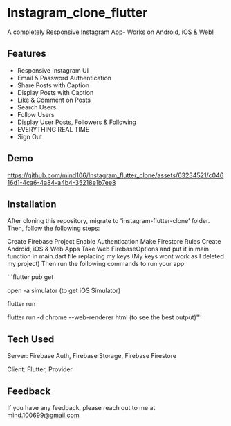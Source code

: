 # Instagram_clone_flutter

A completely Responsive Instagram App- Works on Android, iOS & Web!

## Features

 - Responsive Instagram UI
 - Email & Password Authentication
 - Share Posts with Caption
 - Display Posts with Caption
 - Like & Comment on Posts
 - Search Users
 - Follow Users
 - Display User Posts, Followers & Following
 - EVERYTHING REAL TIME
 - Sign Out

## Demo
https://github.com/mind106/Instagram_flutter_clone/assets/63234521/c04616d1-4ca6-4a84-a4b4-35218e1b7ee8


## Installation
After cloning this repository, migrate to  'instagram-flutter-clone'  folder. Then, follow the following steps:

Create Firebase Project
Enable Authentication
Make Firestore Rules
Create Android, iOS & Web Apps
Take Web FirebaseOptions and put it in main function in main.dart file replacing my keys (My keys wont work as I deleted my project) Then run the following commands to run your app:


'''flutter pub get
   
open -a simulator (to get iOS Simulator)
   
flutter run
   
flutter run -d chrome --web-renderer html (to see the best output)'''

## Tech Used
Server: Firebase Auth, Firebase Storage, Firebase Firestore

Client: Flutter, Provider
  

## Feedback
If you have any feedback, please reach out to me at mind.100699@gmail.com

